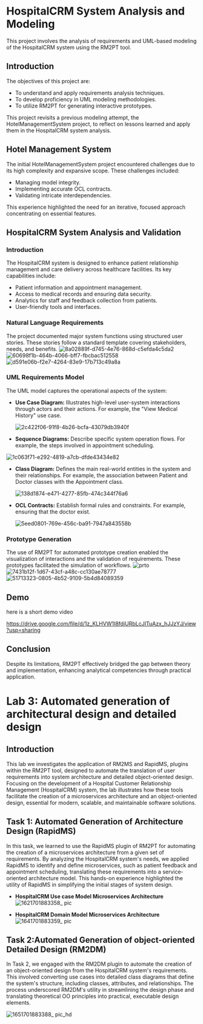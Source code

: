 # HospitalCRM System Analysis and Modeling

This project involves the analysis of requirements and UML-based modeling of the HospitalCRM system using the RM2PT tool.

## Introduction

The objectives of this project are:
- To understand and apply requirements analysis techniques.
- To develop proficiency in UML modeling methodologies.
- To utilize RM2PT for generating interactive prototypes.

This project revisits a previous modeling attempt, the HotelManagementSystem project, to reflect on lessons learned and apply them in the HospitalCRM system analysis.

## Hotel Management System

The initial HotelManagementSystem project encountered challenges due to its high complexity and expansive scope. These challenges included:
- Managing model integrity.
- Implementing accurate OCL contracts.
- Validating intricate interdependencies.

This experience highlighted the need for an iterative, focused approach concentrating on essential features.

## HospitalCRM System Analysis and Validation

### Introduction

The HospitalCRM system is designed to enhance patient relationship management and care delivery across healthcare facilities. Its key capabilities include:
- Patient information and appointment management.
- Access to medical records and ensuring data security.
- Analytics for staff and feedback collection from patients.
- User-friendly tools and interfaces.

### Natural Language Requirements

The project documented major system functions using structured user stories. These stories follow a standard template covering stakeholders, needs, and benefits.
![8a02889f-d745-4e76-868d-c5efda4c5da2](https://github.com/Ali-Almatwi/Lab01_Software_Requirements_and_Design/assets/148684334/4b56d33e-9b0b-4792-9431-7d9135078388)
![60698f1b-464b-4066-bff7-fbcbac512558](https://github.com/Ali-Almatwi/Lab01_Software_Requirements_and_Design/assets/148684334/aff590f1-2c88-4799-99ee-940d3d42fb1a)
![d591e06b-f2e7-4264-83e9-17b713c49a8a](https://github.com/Ali-Almatwi/Lab01_Software_Requirements_and_Design/assets/148684334/95442f2a-368c-40c8-8a99-08f1ec7a66ce)

### UML Requirements Model

The UML model captures the operational aspects of the system:
- **Use Case Diagram:** Illustrates high-level user-system interactions through actors and their actions. For example, the "View Medical History" use case.
  
  ![2c422f06-91f8-4b26-bcfa-43079db3940f](https://github.com/Ali-Almatwi/Lab01_Software_Requirements_and_Design/assets/148684334/c8d70b7d-f223-4547-aab1-f3e0f87d0123)

- **Sequence Diagrams:** Describe specific system operation flows. For example, the steps involved in appointment scheduling.
  
![1c063f71-e292-4819-a7cb-dfde43434e82](https://github.com/Ali-Almatwi/Lab01_Software_Requirements_and_Design/assets/148684334/91d37e37-ce9a-435b-937d-e755e11e4168)

- **Class Diagram:** Defines the main real-world entities in the system and their relationships. For example, the association between Patient and Doctor classes with the Appointment class.
  
  ![138d1874-e471-4277-85fb-474c344f76a6](https://github.com/Ali-Almatwi/Lab01_Software_Requirements_and_Design/assets/148684334/8a69fe96-740a-4971-9e8f-cedab3d75a64)

- **OCL Contracts:** Establish formal rules and constraints. For example, ensuring that the doctor exist.
  
  ![5eed0801-769e-456c-ba91-7947a843558b](https://github.com/Ali-Almatwi/Lab01_Software_Requirements_and_Design/assets/148684334/63f369e0-faf9-4bb5-a35a-f130e9c874bf)


### Prototype Generation


The use of RM2PT for automated prototype creation enabled the visualization of interactions and the validation of requirements. These prototypes facilitated the simulation of workflows.
![prto](https://github.com/Ali-Almatwi/Lab01_Software_Requirements_and_Design/assets/148684334/7e44a501-0154-4da0-a410-27427b8daa73)
![7431b12f-1d67-43cf-a48c-cc130ae78777](https://github.com/Ali-Almatwi/Lab01_Software_Requirements_and_Design/assets/148684334/d24e26d3-0544-4209-a068-7a2ecaeb70be)
![51713323-0805-4b52-9109-5b4d84089359](https://github.com/Ali-Almatwi/Lab01_Software_Requirements_and_Design/assets/148684334/8d9f849c-3dfd-443d-bccd-62622409ef59)

## Demo 


here is a short demo video 

https://drive.google.com/file/d/1z_KLHVW1I8fdiURbLcJITuAzx_hJJzYJ/view?usp=sharing 

## Conclusion

Despite its limitations, RM2PT effectively bridged the gap between theory and implementation, enhancing analytical competencies through practical application.


#  Lab 3: Automated generation of architectural design and detailed design

## Introduction

This lab we investigates the application of RM2MS and RapidMS, plugins within the RM2PT tool, designed to automate the translation of user requirements into system architecture and detailed object-oriented design. Focusing on the development of a Hospital Customer Relationship Management (HospitalCRM) system, the lab illustrates how these tools facilitate the creation of a microservices architecture and an object-oriented design, essential for modern, scalable, and maintainable software solutions.


## Task 1: Automated Generation of Architecture Design (RapidMS)

In this task, we learned to use the RapidMS plugin of RM2PT for automating the creation of a microservices architecture from a given set of requirements. By analyzing the HospitalCRM system's needs, we applied RapidMS to identify and define microservices, such as patient feedback and appointment scheduling, translating these requirements into a service-oriented architecture model. This hands-on experience highlighted the utility of RapidMS in simplifying the initial stages of system design.

- **HospitalCRM Use case Model Microservices Architecture** 
![1621701883358_ pic](https://github.com/Ali-Almatwi/Lab01_Software_Requirements_and_Design/assets/148684334/6b12b16a-fc17-4330-82e2-150a3635ce75)

-  **HospitalCRM Domain Model Microservices Architecture** 
![1641701883359_ pic](https://github.com/Ali-Almatwi/Lab01_Software_Requirements_and_Design/assets/148684334/36e1ecd4-66d9-4520-b106-b79426d88653)

##  Task 2:Automated Generation of object-oriented Detailed Design (RM2DM)

In Task 2, we engaged with the RM2DM plugin to automate the creation of an object-oriented design from the HospitalCRM system's requirements. This involved converting use cases into detailed class diagrams that define the system's structure, including classes, attributes, and relationships. The process underscored RM2DM's utility in streamlining the design phase and translating theoretical OO principles into practical, executable design elements.

![1651701883388_ pic_hd](https://github.com/Ali-Almatwi/Lab01_Software_Requirements_and_Design/assets/148684334/360603fb-9382-4040-8cee-0583da049665)

